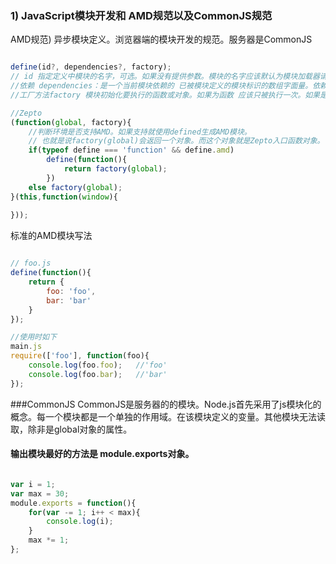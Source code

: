 

### 1) JavaScript模块开发和 AMD规范以及CommonJS规范

AMD规范) 异步模块定义。浏览器端的模块开发的规范。服务器是CommonJS

```JavaScript

define(id?, dependencies?, factory);
// id 指定定义中模块的名字，可选。如果没有提供参数。模块的名字应该默认为模块加载器请求的指定脚本名字。如果提供了该参数。模块名必须是"顶级" 和绝对的。
//依赖 dependencies：是一个当前模块依赖的 已被模块定义的模块标识的数组字面量。依赖参数是可选的，如果忽略此参数，它应该默认为["require", "exports","module"]。然而，如果工厂方法的长度属性小于3，加载器会选择以函数的长度属性指定的参数个数调用工厂方法
//工厂方法factory 模块初始化要执行的函数或对象。如果为函数 应该只被执行一次。如果是对象 此对象应该为模块的输出值。

//Zepto
(function(global, factory){
	//判断环境是否支持AMD。如果支持就使用defined生成AMD模块。
	// 也就是说factory(global)会返回一个对象。而这个对象就是Zepto入口函数对象。
	if(typeof define === 'function' && define.amd)
		define(function(){
			return factory(global);
		})
	else factory(global);
}(this,function(window){
	
}));

```
标准的AMD模块写法
```JavaScript

// foo.js
define(function(){
	return {
		foo: 'foo',
		bar: 'bar'
	}
});

//使用时如下
main.js
require(['foo'], function(foo){
	console.log(foo.foo);	//'foo'
	console.log(foo.bar);	//'bar'
});

```

###CommonJS 
CommonJS是服务器的的模块。Node.js首先采用了js模块化的概念。每一个模块都是一个单独的作用域。在该模块定义的变量。其他模块无法读取，除非是global对象的属性。

#### 输出模块最好的方法是 module.exports对象。
```JavaScript

var i = 1;
var max = 30;
module.exports = function(){
	for(var -= 1; i++ < max){
		console.log(i);
	}
	max *= 1;
};

```